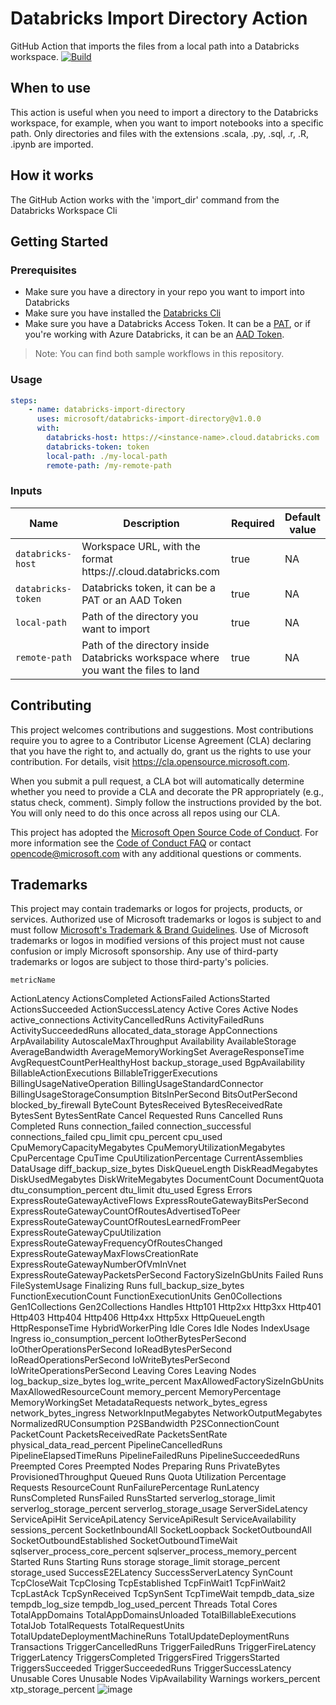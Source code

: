 # Databricks Import Directory Action

GitHub Action that imports the files from a local path into a Databricks workspace. [![Build](https://github.com/microsoft/databricks-import-notebook/actions/workflows/cd.yml/badge.svg)](https://github.com/microsoft/databricks-import-notebook/actions/workflows/cd.yml)

## When to use

This action is useful when you need to import a directory to the Databricks workspace, for example, when you want to import notebooks into a specific path.
Only directories and files with the extensions .scala, .py, .sql, .r, .R, .ipynb are imported. 

## How it works

The GitHub Action works with the 'import_dir' command from the Databricks Workspace Cli

## Getting Started

### Prerequisites

* Make sure you have a directory in your repo you want to import into Databricks
* Make sure you have installed the [Databricks Cli](https://github.com/marketplace/actions/install-databricks-cli)
* Make sure you have a Databricks Access Token. It can be a [PAT](https://docs.databricks.com/dev-tools/api/latest/authentication.html), or if you're working with Azure Databricks, it can be an [AAD Token](https://docs.microsoft.com/en-us/azure/databricks/dev-tools/api/latest/aad/service-prin-aad-token).

>Note: You can find both sample workflows in this repository.

### Usage

```yml
steps:
    - name: databricks-import-directory
      uses: microsoft/databricks-import-directory@v1.0.0
      with:
        databricks-host: https://<instance-name>.cloud.databricks.com
        databricks-token: token
        local-path: ./my-local-path
        remote-path: /my-remote-path
```

### Inputs

| Name | Description | Required | Default value |
| --- | --- | --- | --- |
| `databricks-host` | Workspace URL, with the format https://<instance-name>.cloud.databricks.com | true |NA|
| `databricks-token` | Databricks token, it can be a PAT or an AAD Token | true |NA|
| `local-path` | Path of the directory you want to import | true |NA|
| `remote-path` | Path of the directory inside Databricks workspace where you want the files to land| true |NA|

## Contributing

This project welcomes contributions and suggestions.  Most contributions require you to agree to a
Contributor License Agreement (CLA) declaring that you have the right to, and actually do, grant us
the rights to use your contribution. For details, visit https://cla.opensource.microsoft.com.

When you submit a pull request, a CLA bot will automatically determine whether you need to provide
a CLA and decorate the PR appropriately (e.g., status check, comment). Simply follow the instructions
provided by the bot. You will only need to do this once across all repos using our CLA.

This project has adopted the [Microsoft Open Source Code of Conduct](https://opensource.microsoft.com/codeofconduct/).
For more information see the [Code of Conduct FAQ](https://opensource.microsoft.com/codeofconduct/faq/) or
contact [opencode@microsoft.com](mailto:opencode@microsoft.com) with any additional questions or comments.

## Trademarks

This project may contain trademarks or logos for projects, products, or services. Authorized use of Microsoft 
trademarks or logos is subject to and must follow 
[Microsoft's Trademark & Brand Guidelines](https://www.microsoft.com/en-us/legal/intellectualproperty/trademarks/usage/general).
Use of Microsoft trademarks or logos in modified versions of this project must not cause confusion or imply Microsoft sponsorship.
Any use of third-party trademarks or logos are subject to those third-party's policies.
    
    metricName
ActionLatency
ActionsCompleted
ActionsFailed
ActionsStarted
ActionsSucceeded
ActionSuccessLatency
Active Cores
Active Nodes
active_connections
ActivityCancelledRuns
ActivityFailedRuns
ActivitySucceededRuns
allocated_data_storage
AppConnections
ArpAvailability
AutoscaleMaxThroughput
Availability
AvailableStorage
AverageBandwidth
AverageMemoryWorkingSet
AverageResponseTime
AvgRequestCountPerHealthyHost
backup_storage_used
BgpAvailability
BillableActionExecutions
BillableTriggerExecutions
BillingUsageNativeOperation
BillingUsageStandardConnector
BillingUsageStorageConsumption
BitsInPerSecond
BitsOutPerSecond
blocked_by_firewall
ByteCount
BytesReceived
BytesReceivedRate
BytesSent
BytesSentRate
Cancel Requested Runs
Cancelled Runs
Completed Runs
connection_failed
connection_successful
connections_failed
cpu_limit
cpu_percent
cpu_used
CpuMemoryCapacityMegabytes
CpuMemoryUtilizationMegabytes
CpuPercentage
CpuTime
CpuUtilizationPercentage
CurrentAssemblies
DataUsage
diff_backup_size_bytes
DiskQueueLength
DiskReadMegabytes
DiskUsedMegabytes
DiskWriteMegabytes
DocumentCount
DocumentQuota
dtu_consumption_percent
dtu_limit
dtu_used
Egress
Errors
ExpressRouteGatewayActiveFlows
ExpressRouteGatewayBitsPerSecond
ExpressRouteGatewayCountOfRoutesAdvertisedToPeer
ExpressRouteGatewayCountOfRoutesLearnedFromPeer
ExpressRouteGatewayCpuUtilization
ExpressRouteGatewayFrequencyOfRoutesChanged
ExpressRouteGatewayMaxFlowsCreationRate
ExpressRouteGatewayNumberOfVmInVnet
ExpressRouteGatewayPacketsPerSecond
FactorySizeInGbUnits
Failed Runs
FileSystemUsage
Finalizing Runs
full_backup_size_bytes
FunctionExecutionCount
FunctionExecutionUnits
Gen0Collections
Gen1Collections
Gen2Collections
Handles
Http101
Http2xx
Http3xx
Http401
Http403
Http404
Http406
Http4xx
Http5xx
HttpQueueLength
HttpResponseTime
HybridWorkerPing
Idle Cores
Idle Nodes
IndexUsage
Ingress
io_consumption_percent
IoOtherBytesPerSecond
IoOtherOperationsPerSecond
IoReadBytesPerSecond
IoReadOperationsPerSecond
IoWriteBytesPerSecond
IoWriteOperationsPerSecond
Leaving Cores
Leaving Nodes
log_backup_size_bytes
log_write_percent
MaxAllowedFactorySizeInGbUnits
MaxAllowedResourceCount
memory_percent
MemoryPercentage
MemoryWorkingSet
MetadataRequests
network_bytes_egress
network_bytes_ingress
NetworkInputMegabytes
NetworkOutputMegabytes
NormalizedRUConsumption
P2SBandwidth
P2SConnectionCount
PacketCount
PacketsReceivedRate
PacketsSentRate
physical_data_read_percent
PipelineCancelledRuns
PipelineElapsedTimeRuns
PipelineFailedRuns
PipelineSucceededRuns
Preempted Cores
Preempted Nodes
Preparing Runs
PrivateBytes
ProvisionedThroughput
Queued Runs
Quota Utilization Percentage
Requests
ResourceCount
RunFailurePercentage
RunLatency
RunsCompleted
RunsFailed
RunsStarted
serverlog_storage_limit
serverlog_storage_percent
serverlog_storage_usage
ServerSideLatency
ServiceApiHit
ServiceApiLatency
ServiceApiResult
ServiceAvailability
sessions_percent
SocketInboundAll
SocketLoopback
SocketOutboundAll
SocketOutboundEstablished
SocketOutboundTimeWait
sqlserver_process_core_percent
sqlserver_process_memory_percent
Started Runs
Starting Runs
storage
storage_limit
storage_percent
storage_used
SuccessE2ELatency
SuccessServerLatency
SynCount
TcpCloseWait
TcpClosing
TcpEstablished
TcpFinWait1
TcpFinWait2
TcpLastAck
TcpSynReceived
TcpSynSent
TcpTimeWait
tempdb_data_size
tempdb_log_size
tempdb_log_used_percent
Threads
Total Cores
TotalAppDomains
TotalAppDomainsUnloaded
TotalBillableExecutions
TotalJob
TotalRequests
TotalRequestUnits
TotalUpdateDeploymentMachineRuns
TotalUpdateDeploymentRuns
Transactions
TriggerCancelledRuns
TriggerFailedRuns
TriggerFireLatency
TriggerLatency
TriggersCompleted
TriggersFired
TriggersStarted
TriggersSucceeded
TriggerSucceededRuns
TriggerSuccessLatency
Unusable Cores
Unusable Nodes
VipAvailability
Warnings
workers_percent
xtp_storage_percent
![image](https://github.com/darpandesai28/databricks-import-notebook/assets/39281473/c3e088c3-35a0-48c9-8b1a-711eb57b6c5f)

